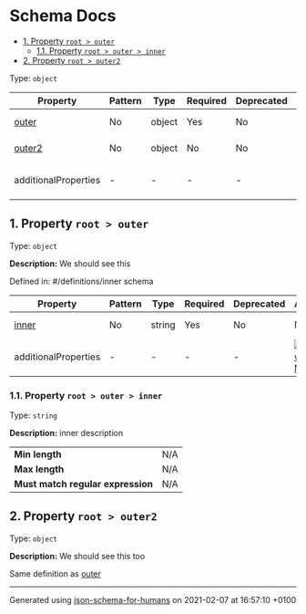 # Schema Docs

- [1. Property `root > outer`](#outer)
  - [1.1. Property `root > outer > inner`](#outer_inner)
- [2. Property `root > outer2`](#outer2)

Type: `object`

| Property | Pattern | Type | Required | Deprecated | Additional | Description |
| -------- | ------- | ---- | -------- | ---------- | ---------- | ----------- |
| [outer](#outer)|No|object|Yes|No| No|We should see this|
| [outer2](#outer2)|No|object|No|No| No|We should see this too|
  | additionalProperties | - | - | - | - |  [![made-with-Markdown](https://img.shields.io/badge/Not%20allowed-red)](# "Additional Properties not allowed.") | - |

## <a name="outer"></a>1. Property `root > outer`

Type: `object`

**Description:** We should see this

Defined in: #/definitions/inner schema

| Property | Pattern | Type | Required | Deprecated | Additional | Description |
| -------- | ------- | ---- | -------- | ---------- | ---------- | ----------- |
| [inner](#outer_inner)|No|string|Yes|No| No|inner description|
  | additionalProperties | - | - | - | - |  [![made-with-Markdown](https://img.shields.io/badge/Not%20allowed-red)](# "Additional Properties not allowed.") | - |

### <a name="outer_inner"></a>1.1. Property `root > outer > inner`

Type: `string`

**Description:** inner description

<table>
 	<tr>
    <td><b>Min length</b></td>
    <td>N/A</td>
 	</tr>
	<tr>
    <td><b>Max length</b></td>
    <td>N/A</td>
	</tr>
    <tr>
    <td><b>Must match regular expression</b></td>
    <td>N/A</td>
	</tr>
</table>

## <a name="outer2"></a>2. Property `root > outer2`

Type: `object`

**Description:** We should see this too

Same definition as [outer](#outer)

----------------------------------------------------------------------------------------------------------------------------
Generated using [json-schema-for-humans](https://github.com/coveooss/json-schema-for-humans) on 2021-02-07 at 16:57:10 +0100